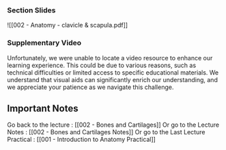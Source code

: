 ###  Section Slides

![[002 - Anatomy - clavicle & scapula.pdf]]

### Supplementary Video

Unfortunately, we were unable to locate a video resource to enhance our learning experience. This could be due to various reasons, such as technical difficulties or limited access to specific educational materials. We understand that visual aids can significantly enrich our understanding, and we appreciate your patience as we navigate this challenge.
## Important Notes

Go back to the lecture : [[002 - Bones and Cartilages]]
Or go to the Lecture Notes : [[002 - Bones and Cartilages Notes]]
Or go to the Last Lecture Practical : [[001 - Introduction to Anatomy Practical]]